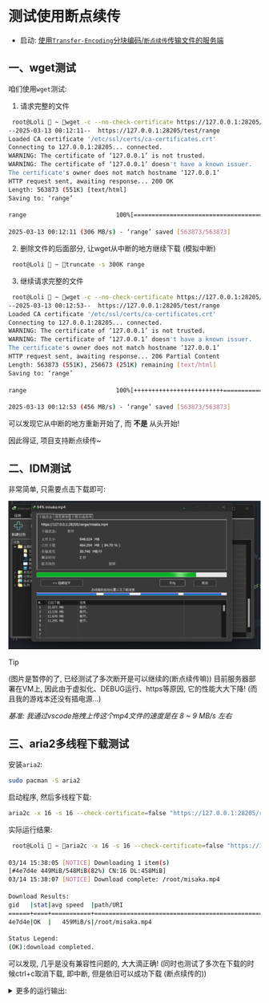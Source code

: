 # 测试使用断点续传

- 启动: [使用`Transfer-Encoding`分块编码/`断点续传`传输文件的服务端](../examples/FileServer/FileServer.cpp)

## 一、wget测试

咱们使用`wget`测试:

1. 请求完整的文件

```sh
 root@Loli  ~ wget -c --no-check-certificate https://127.0.0.1:28205/test/range
--2025-03-13 00:12:11--  https://127.0.0.1:28205/test/range
Loaded CA certificate '/etc/ssl/certs/ca-certificates.crt'
Connecting to 127.0.0.1:28205... connected.
WARNING: The certificate of ‘127.0.0.1’ is not trusted.
WARNING: The certificate of ‘127.0.0.1’ doesn't have a known issuer.
The certificate's owner does not match hostname ‘127.0.0.1’
HTTP request sent, awaiting response... 200 OK
Length: 563873 (551K) [text/html]
Saving to: ‘range’

range                         100%[==============================================>] 550.66K  --.-KB/s    in 0.002s  

2025-03-13 00:12:11 (306 MB/s) - ‘range’ saved [563873/563873]
```

2. 删除文件的后面部分, 让wget从中断的地方继续下载 (模拟中断)

```sh
 root@Loli  ~ truncate -s 300K range
```

3. 继续请求完整的文件

```sh
 root@Loli  ~ wget -c --no-check-certificate https://127.0.0.1:28205/test/range
--2025-03-13 00:12:53--  https://127.0.0.1:28205/test/range
Loaded CA certificate '/etc/ssl/certs/ca-certificates.crt'
Connecting to 127.0.0.1:28205... connected.
WARNING: The certificate of ‘127.0.0.1’ is not trusted.
WARNING: The certificate of ‘127.0.0.1’ doesn't have a known issuer.
The certificate's owner does not match hostname ‘127.0.0.1’
HTTP request sent, awaiting response... 206 Partial Content
Length: 563873 (551K), 256673 (251K) remaining [text/html]
Saving to: ‘range’

range                         100%[+++++++++++++++++++++++++=====================>] 550.66K  --.-KB/s    in 0.001s  

2025-03-13 00:12:53 (456 MB/s) - ‘range’ saved [563873/563873]
```

可以发现它从中断的地方重新开始了, 而 **不是** 从头开始!

因此得证, 项目支持断点续传~

## 二、IDM测试

非常简单, 只需要点击下载即可:

![idm](./img/PixPin_2025-03-14_15-24-11.png)

> [!TIP]
> (图片是暂停的了, 已经测试了多次断开是可以继续的(断点续传嘛)) 目前服务器部署在VM上, 因此由于虚拟化、DEBUG运行、https等原因, 它的性能大大下降! (而且我的游戏本还没有插电源...)
>
> *基准: 我通过vscode拖拽上传这个mp4文件的速度是在 8 ~ 9 MB/s 左右*

## 三、aria2多线程下载测试

安装`aria2`:

```sh
sudo pacman -S aria2
```

启动程序, 然后多线程下载:

```sh
aria2c -x 16 -s 16 --check-certificate=false "https://127.0.0.1:28205/range/misaka.mp4"
```

实际运行结果:

```sh
 root@Loli  ~ aria2c -x 16 -s 16 --check-certificate=false "https://127.0.0.1:28205/range/misaka.mp4"

03/14 15:38:05 [NOTICE] Downloading 1 item(s)
[#4e7d4e 449MiB/548MiB(82%) CN:16 DL:458MiB]                                                                        
03/14 15:38:07 [NOTICE] Download complete: /root/misaka.mp4

Download Results:
gid   |stat|avg speed  |path/URI
======+====+===========+=======================================================
4e7d4e|OK  |   459MiB/s|/root/misaka.mp4

Status Legend:
(OK):download completed.
```

可以发现, 几乎是没有兼容性问题的, 大大滴正确! (同时也测试了多次在下载的时候ctrl+c取消下载, 即中断, 但是依旧可以成功下载 (断点续传的))

<details>
<summary>更多的运行输出:</summary>

```sh
# `-c`是指定断点续传
aria2c -c -x 16 -s 16 --check-certificate=false -o misaka.mp4.part "https://127.0.0.1:28205/range/misaka.mp4"
```

```sh
 root@Loli  ~ raria2cka.mp4                                                       "https://127.0.0.1:28205/range/misaka.mp4"  

03/14 15:41:26 [NOTICE] Downloading 1 item(s)
^C
03/14 15:41:26 [NOTICE] Shutdown sequence commencing... Press Ctrl-C again for emergency shutdown.

03/14 15:41:26 [NOTICE] Download GID#8036614ece916072 not complete: /root/misaka.mp4.part

Download Results:
gid   |stat|avg speed  |path/URI
======+====+===========+=======================================================
803661|INPR|   362MiB/s|/root/misaka.mp4.part

Status Legend:
(INPR):download in-progress.

aria2 will resume download if the transfer is restarted.
If there are any errors, then see the log file. See '-l' option in help/man page for details.
 root@Loli  ~ ls
HXcode  mycpp  test_tmp  tmp  misaka.mp4.part  misaka.mp4.part.aria2  range  test.bin
 root@Loli  ~ aria2c -c -x 16 -s 16 --check-certificate=false -o misaka.mp4.part "https://127.0.0.1:28205/range/misaka.mp4"

03/14 15:41:33 [NOTICE] Downloading 1 item(s)
[#9de64b 540MiB/548MiB(98%) CN:13 DL:462MiB]                                                                        
03/14 15:41:34 [NOTICE] Download complete: /root/misaka.mp4.part

Download Results:
gid   |stat|avg speed  |path/URI
======+====+===========+=======================================================
9de64b|OK  |   448MiB/s|/root/misaka.mp4.part

Status Legend:
(OK):download completed.
```

> [!NOTE]
> **操作说明**: 运行下载后, 马上 ctrl + c 断开了
>
> aria2c 记录了未完成的部分:
>
> ```sh
> Download GID#8036614ece916072 not complete: /root/misaka.mp4.part
> ```
>
> 服务器没有报错，aria2 也提示:
>
> ```sh
> aria2 will resume download if the transfer is restarted.
> ```
>
> 第二次使用 -c 继续下载:
>
> 下载从 98% 继续, 而不是从 0% 开始:
>
> ```sh
> 540MiB/548MiB(98%) CN:13 DL:462MiB
> ```
>
> 最终: `Download complete: /root/misaka.mp4.part`

</details>